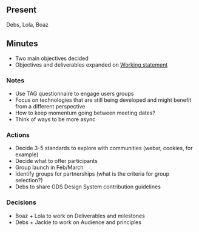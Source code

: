 ## Present

Debs, Lola, Boaz

## Minutes
- Two main objectives decided 
- Objectives and deliverables expanded on  [Working statement](https://docs.google.com/document/d/1ZcJQF72m5WPairPUoB5O3ZLnqXlYs-Hv4KDn4sEAN5Q/edit#heading=h.r1pc2jd8c7dl)

### Notes
- Use TAG questionnaire to engage users groups
- Focus on technologies that are still being developed and might benefit from a different perspective
- How to keep momentum going between meeting dates?
- Think of ways to be more async

### Actions
- Decide 3-5 standards to explore with communities (webxr, cookies, for example)
- Decide what to offer participants
- Group launch in Feb/March
- Identify groups for partnerships (what is the criteria for group selection?)
- Debs to share GDS Design System contribution guidelines

### Decisions
- Boaz + Lola to work on Deliverables and milestones
- Debs + Jackie to work on Audience and principles

